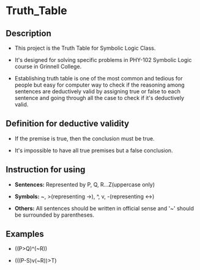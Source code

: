 # Truth_Table

## Description

- This project is the Truth Table for Symbolic Logic Class.

- It's designed for solving specific problems in PHY-102 Symbolic Logic course in Grinnell College.

- Establishing truth table is one of the most common and tedious for people but easy for computer way to check if 
the reasoning among sentences are deductively valid by assigning true or false to each sentence and going through all the case 
to check if it's deductively valid.

## Definition for deductive validity

- If the premise is true, then the conclusion must be true.

- It's impossible to have all true premises but a false conclusion.

## Instruction for using

- **Sentences:** Represented by P, Q, R...Z(uppercase only)

- **Symbols:** ~, >(representing ->), ^, v, -(representing <->)

- **Others:** All sentences should be written in official sense and '~' should be surrounded by parentheses.

## Examples

- ((P>Q)^(~R))

- (((P-S)v(~R))>T)
